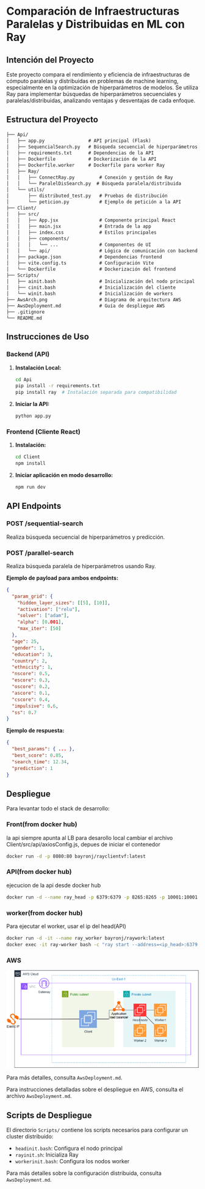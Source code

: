 
# Comparación de Infraestructuras Paralelas y Distribuidas en ML con Ray

## Intención del Proyecto
Este proyecto compara el rendimiento y eficiencia de infraestructuras de cómputo paralelas y distribuidas en problemas de machine learning, especialmente en la optimización de hiperparámetros de modelos. Se utiliza Ray para implementar búsquedas de hiperparámetros secuenciales y paralelas/distribuidas, analizando ventajas y desventajas de cada enfoque.

## Estructura del Proyecto

```
├── Api/
│   ├── app.py                # API principal (Flask)
│   ├── SequencialSearch.py   # Búsqueda secuencial de hiperparámetros
│   ├── requirements.txt      # Dependencias de la API
│   ├── Dockerfile            # Dockerización de la API
│   ├── Dockerfile.worker     # Dockerfile para worker Ray
│   ├── Ray/
│   │   ├── ConnectRay.py         # Conexión y gestión de Ray
│   │   └── ParalelDisSearch.py  # Búsqueda paralela/distribuida
│   └── utils/
│       ├── distributed_test.py   # Pruebas de distribución
│       └── peticion.py           # Ejemplo de petición a la API
├── Client/
│   ├── src/
│   │   ├── App.jsx               # Componente principal React
│   │   ├── main.jsx              # Entrada de la app
│   │   ├── index.css             # Estilos principales
│   │   ├── components/
│   │   │   └── ...               # Componentes de UI
│   │   └── api/                  # Lógica de comunicación con backend
│   ├── package.json              # Dependencias frontend
│   ├── vite.config.ts            # Configuración Vite
│   └── Dockerfile                # Dockerización del frontend
├── Scripts/
│   ├── ainit.bash                # Inicialización del nodo principal
│   ├── cinit.bash                # Inicialización del cliente
│   └── winit.bash                # Inicialización de workers
├── AwsArch.png                   # Diagrama de arquitectura AWS
├── AwsDeployment.md              # Guía de despliegue AWS
├── .gitignore
└── README.md
```

## Instrucciones de Uso

### Backend (API)

1. **Instalación Local:**
   ```bash
   cd Api
   pip install -r requirements.txt
   pip install ray  # Instalación separada para compatibilidad
   ```

2. **Iniciar la API:**
   ```bash
   python app.py
   ```

### Frontend (Cliente React)

1. **Instalación:**
   ```bash
   cd Client
   npm install
   ```

2. **Iniciar aplicación en modo desarrollo:**
   ```bash
   npm run dev
   ```

## API Endpoints

### POST /sequential-search
Realiza búsqueda secuencial de hiperparámetros y predicción.

### POST /parallel-search
Realiza búsqueda paralela de hiperparámetros usando Ray.

**Ejemplo de payload para ambos endpoints:**
```json
{
  "param_grid": {
    "hidden_layer_sizes": [[5], [10]],
    "activation": ["relu"],
    "solver": ["adam"],
    "alpha": [0.001],
    "max_iter": [50]
  },
  "age": 25,
  "gender": 1,
  "education": 3,
  "country": 2,
  "ethnicity": 1,
  "nscore": 0.5,
  "escore": 0.3,
  "oscore": 0.2,
  "ascore": 0.1,
  "cscore": 0.4,
  "impulsive": 0.6,
  "ss": 0.7
}
```

**Ejemplo de respuesta:**
```json
{
  "best_params": { ... },
  "best_score": 0.85,
  "search_time": 12.34,
  "prediction": 1
}
```

## Despliegue
Para levantar todo el stack de desarrollo:

### Front(from docker hub)
la api siempre apunta al LB para desarollo local cambiar el archivo 
Client/src/api/axiosConfig.js, depues de iniciar el contenedor
```bash
docker run -d -p 8080:80 bayronj/rayclientvf:latest
```

### API(from docker hub)
ejecucion de la api desde docker hub
```bash
docker run -d --name ray_head -p 6379:6379 -p 8265:8265 -p 10001:10001 -p 5000:5000 bayronj/rayapi:latest

```

### worker(from docker hub)
Para ejecutar el worker, usar el ip del head(API)
```bash
docker run -d -it --name ray_worker bayronj/raywork:latest
docker exec -it ray-worker bash -c "ray start --address=<ip_head>:6379 && tail -f /dev/null"

```

### AWS

![Arquitectura aws](./AwsArch.png)

Para más detalles, consulta `AwsDeployment.md`.

Para instrucciones detalladas sobre el despliegue en AWS, consulta el archivo `AwsDeployment.md`.

## Scripts de Despliegue

El directorio `Scripts/` contiene los scripts necesarios para configurar un cluster distribuido:

- `headinit.bash`: Configura el nodo principal
- `rayinit.sh`: Inicializa Ray
- `workerinit.bash`: Configura los nodos worker

Para más detalles sobre la configuración distribuida, consulta `AwsDeployment.md`.


